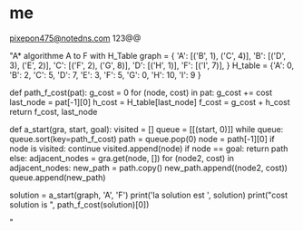 # me
pixepon475@notedns.com
123@@


"A* algorithme A to F with H_Table
graph = {
    'A': [('B', 1), ('C', 4)],
    'B': [('D', 3), ('E', 2)],
    'C': [('F', 2), ('G', 8)],
    'D': [('H', 1)],
    'F': [('I', 7)],
}
H_table = {'A': 0,
           'B': 2,
           'C': 5,
           'D': 7,
           'E': 3,
           'F': 5,
           'G': 0,
           'H': 10,
           'I': 9
           }


def path_f_cost(pat):
    g_cost = 0
    for (node, cost) in pat:
        g_cost += cost
    last_node = pat[-1][0]
    h_cost = H_table[last_node]
    f_cost = g_cost + h_cost
    return f_cost, last_node


def a_start(gra, start, goal):
    visited = []
    queue = [[(start, 0)]]
    while queue:
        queue.sort(key=path_f_cost)
        path = queue.pop(0)
        node = path[-1][0]
        if node is visited:
            continue
        visited.append(node)
        if node == goal:
            return path
        else:
            adjacent_nodes = gra.get(node, [])
            for (node2, cost) in adjacent_nodes:
                new_path = path.copy()
                new_path.append((node2, cost))
                queue.append(new_path)


solution = a_start(graph, 'A', 'F')
print('la solution est ', solution)
print("cost solution is ", path_f_cost(solution)[0])


"
